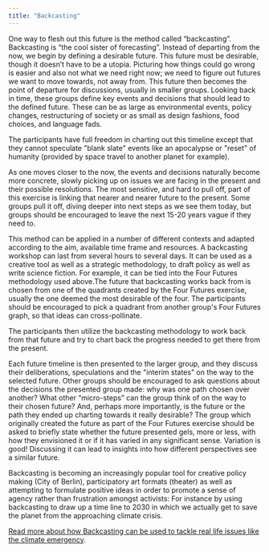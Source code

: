 ```yaml
---
title: "Backcasting"
---
```


One way to flesh out this future is the method called “backcasting”. Backcasting is “the cool sister of forecasting”. Instead of departing from the now, we begin by defining a desirable future. This future must be desirable, though it doesn’t have to be a utopia. Picturing how things could go wrong is easier and also not what we need right now; we need to figure out futures we want to move towards, not away from. This future then becomes the point of departure for discussions, usually in smaller groups. Looking back in time, these groups define key events and decisions that should lead to the defined future. These can be as large as environmental events, policy changes, restructuring of society or as small as design fashions, food choices, and language fads.

The participants have full freedom in charting out this timeline except that they cannot speculate "blank slate" events like an apocalypse or "reset" of humanity (provided by space travel to another planet for example). 

As one moves closer to the now, the events and decisions naturally become more concrete, slowly picking up on issues we are facing in the present and their possible resolutions. The most sensitive, and hard to pull off, part of this exercise is linking that nearer and nearer future to the present. Some groups pull it off, diving deeper into next steps as we see them today, but groups should be encouraged to leave the next 15-20 years vague if they need to.

This method can be applied in a number of different contexts and adapted according to the aim, available time frame and resources. A backcasting workshop can last from several hours to several days. It can be used as a creative tool as well as a strategic methodology, to draft policy as well as write science fiction. For example, it can be tied into the Four Futures methodology used above.The future that backcasting works back from is chosen from one of the quadrants created by the Four Futures exercise, usually the one deemed the most desirable of the four. The participants should be encouraged to pick a quadrant from another group's Four Futures graph, so that ideas can cross-pollinate.

The participants then utilize the backcasting methodology to work back from that future and try to chart back the progress needed to get there from the present.

Each future timeline is then presented to the larger group, and they discuss their deliberations, speculations and the "interim states" on the way to the selected future. Other groups should be encouraged to ask questions about the decisions the presented group made: why was one path chosen over another? What other “micro-steps” can the group think of on the way to their chosen future? And, perhaps more importantly, is the future or the path they ended up charting towards it really desirable? The group which originally created the future as part of the Four Futures exercise should be asked to briefly state whether the future presented gels, more or less, with how they envisioned it or if it has varied in any significant sense. Variation is good! Discussing it can lead to insights into how different perspectives see a similar future.

Backcasting is becoming an increasingly popular tool for creative policy making (City of Berlin), participatory art formats (theater) as well as attempting to formulate positive ideas in order to promote a sense of agency rather than frustration amongst activists: For instance by using backcasting to draw up a time line to 2030 in which we actually get to save the planet from the approaching climate crisis.

[Read more about how Backcasting can be used to tackle real life issues like the climate emergency](https://thecorrespondent.com/214/in-2030-we-ended-the-climate-emergency-heres-how/28330740746-6b15af77).